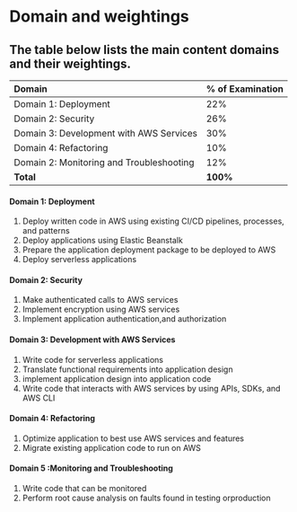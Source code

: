 # Domain and weightings

## The table below lists the main content domains and their weightings.

| **Domain** | **% of Examination** |
| :--- | :--- |
| Domain 1: Deployment | 22% |
| Domain 2: Security | 26% |
| Domain 3: Development with AWS Services | 30% |
| Domain 4: Refactoring | 10% |
| Domain 2: Monitoring and Troubleshooting | 12% |
| **Total** | **100%** |

#### Domain 1: Deployment

1. Deploy written code in AWS using existing CI/CD pipelines, processes, and patterns
2. Deploy applications using Elastic Beanstalk
3. Prepare the application deployment package to be deployed to AWS
4. Deploy serverless applications

####  Domain 2: Security

1. Make authenticated calls to AWS services
2. Implement encryption using AWS services
3. Implement application authentication,and authorization

#### Domain 3: Development with AWS Services

1. Write code for serverless applications
2. Translate functional requirements into application design
3. implement application design into application code
4. Write code that interacts with AWS services by using APIs, SDKs, and AWS CLI

#### Domain 4: Refactoring 

1. Optimize application to best use AWS services and features
2. Migrate existing application code to run on AWS

#### Domain 5 :Monitoring and Troubleshooting 

1. Write code that can be monitored
2. Perform root cause analysis on faults found in testing orproduction




